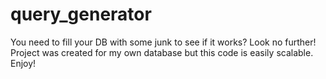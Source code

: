 # query_generator
You need to fill your DB with some junk to see if it works? Look no further! Project was created for my own database but this code is easily scalable. Enjoy!
